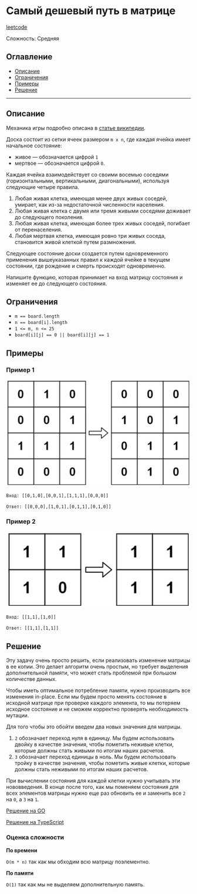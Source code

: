 # Самый дешевый путь в матрице

[leetcode](https://leetcode.com/problems/game-of-life/description/)

Сложность: Средняя

## Оглавление

- [Описание](#description)
- [Ограничения](#restrictions)
- [Примеры](#examples)
- [Решение](#solution)

---

## <a name="description"></a>Описание

Механика игры подробно описана в [статье википедии](https://en.wikipedia.org/wiki/Conway%27s_Game_of_Life).

Доска состоит из сетки ячеек размером `m x n`, где каждая ячейка имеет начальное состояние:
- живое — обозначается цифрой `1`
- мертвое — обозначается цифрой `0`.

Каждая ячейка взаимодействует со своими восемью соседями (горизонтальными, вертикальными, диагональными), используя следующие четыре правила.

1. Любая живая клетка, имеющая менее двух живых соседей, умирает, как из-за недостаточной численности населения.
2. Любая живая клетка с двумя или тремя живыми соседями доживает до следующего поколения.
3. Любая живая клетка, имеющая более трех живых соседей, погибает от перенаселения.
4. Любая мертвая клетка, имеющая ровно три живых соседа, становится живой клеткой путем размножения.

Следующее состояние доски создается путем одновременного применения вышеуказанных правил к каждой ячейке в текущем состоянии, где рождение и смерть происходят одновременно.

Напишите функцию, которая принимает на вход матрицу состояния и изменяет ее до следующего состояния.

## <a name="restrictions"></a>Ограничения

- `m == board.length`
- `n == board[i].length`
- `1 <= m, n <= 25`
- `board[i][j] == 0 || board[i][j] == 1`

## <a name="examples"></a>Примеры

### Пример 1

![Пример 1](./resources/matrix.png)

```
Вход: [[0,1,0],[0,0,1],[1,1,1],[0,0,0]]
```

```
Ответ: [[0,0,0],[1,0,1],[0,1,1],[0,1,0]]
```

### Пример 2

![Пример 2](./resources/matrix2.png)

```
Вход: [[1,1],[1,0]]
```

```
Ответ: [[1,1],[1,1]]
```

## <a name="solution"></a>Решение

Эту задачу очень просто решить, если реализовать изменение матрицы в ее копии.
Это делает алгоритм очень простым, но требует выделения дополнительной памяти, что может стать проблемой при большом количестве данных.

Чтобы иметь оптимальное потребление памяти, нужно производить все изменения in-place.
Если мы будем просто менять состояние в исходной матрице при проверке каждого элемента, то мы потеряем исходное состояние и не сможем корректно проверять необходимость мутации.

Для того чтобы это обойти введем два новых значения для матрицы.

1. `2` обозначает переход нуля в единицу. Мы будем использовать двойку в качестве значения, чтобы пометить неживые клетки, которые должны стать живыми по итогам наших расчетов.
2. `3` обозначает переход единицы в ноль. Мы будем использовать тройку в качестве значения, чтобы пометить живые клетки, которые должны стать неживыми по итогам наших расчетов.

При вычислении состояния для каждой клетки нужно учитывать эти нововведения.
В конце после того, как мы поменяем состояния для всех элементов матрицы нужно еще раз обновить ее и заменить все `2` на `0`, а `3` на `1`.

[Решение на GO](./go/solution.go)

[Решение на TypeScript](./ts/solution.ts)

### Оценка сложности

**По времени**

`O(m * n)` так как мы обходим всю матрицу поэлементно.

**По памяти**

`O(1)` так как мы не выделяем дополнительную память.